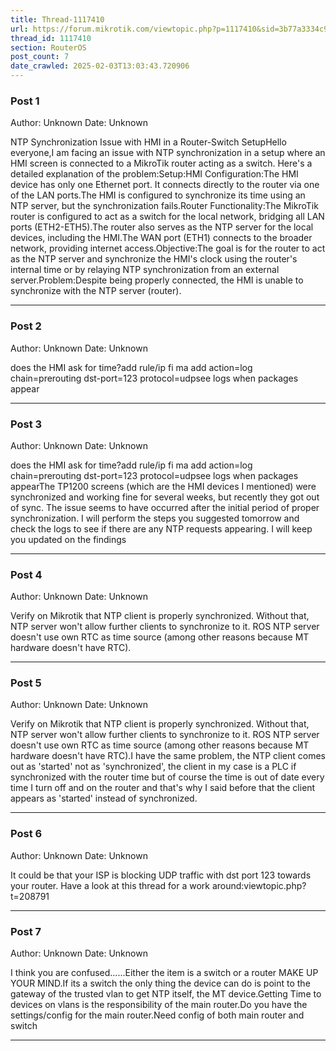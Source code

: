 ```yaml
---
title: Thread-1117410
url: https://forum.mikrotik.com/viewtopic.php?p=1117410&sid=3b77a3334c914448dbbc02bfdff4c3aa#p1117410
thread_id: 1117410
section: RouterOS
post_count: 7
date_crawled: 2025-02-03T13:03:43.720906
---
```


### Post 1
Author: Unknown
Date: Unknown

NTP Synchronization Issue with HMI in a Router-Switch SetupHello everyone,I am facing an issue with NTP synchronization in a setup where an HMI screen is connected to a MikroTik router acting as a switch. Here's a detailed explanation of the problem:Setup:HMI Configuration:The HMI device has only one Ethernet port. It connects directly to the router via one of the LAN ports.The HMI is configured to synchronize its time using an NTP server, but the synchronization fails.Router Functionality:The MikroTik router is configured to act as a switch for the local network, bridging all LAN ports (ETH2-ETH5).The router also serves as the NTP server for the local devices, including the HMI.The WAN port (ETH1) connects to the broader network, providing internet access.Objective:The goal is for the router to act as the NTP server and synchronize the HMI's clock using the router's internal time or by relaying NTP synchronization from an external server.Problem:Despite being properly connected, the HMI is unable to synchronize with the NTP server (router).

---
### Post 2
Author: Unknown
Date: Unknown

does the HMI ask for time?add rule/ip fi ma add action=log chain=prerouting dst-port=123 protocol=udpsee logs when packages appear

---
### Post 3
Author: Unknown
Date: Unknown

does the HMI ask for time?add rule/ip fi ma add action=log chain=prerouting dst-port=123 protocol=udpsee logs when packages appearThe TP1200 screens (which are the HMI devices I mentioned) were synchronized and working fine for several weeks, but recently they got out of sync. The issue seems to have occurred after the initial period of proper synchronization. I will perform the steps you suggested tomorrow and check the logs to see if there are any NTP requests appearing. I will keep you updated on the findings

---
### Post 4
Author: Unknown
Date: Unknown

Verify on Mikrotik that NTP client is properly synchronized. Without that, NTP server won't allow further clients to synchronize to it. ROS NTP server doesn't use own RTC as time source (among other reasons because MT hardware doesn't have RTC).

---
### Post 5
Author: Unknown
Date: Unknown

Verify on Mikrotik that NTP client is properly synchronized. Without that, NTP server won't allow further clients to synchronize to it. ROS NTP server doesn't use own RTC as time source (among other reasons because MT hardware doesn't have RTC).I have the same problem, the NTP client comes out as 'started' not as 'synchronized', the client in my case is a PLC if synchronized with the router time but of course the time is out of date every time I turn off and on the router and that's why I said before that the client appears as 'started' instead of synchronized.

---
### Post 6
Author: Unknown
Date: Unknown

It could be that your ISP is blocking UDP traffic with dst port 123 towards your router. Have a look at this thread for a work around:viewtopic.php?t=208791

---
### Post 7
Author: Unknown
Date: Unknown

I think you are confused......Either the item is a switch or a router MAKE UP YOUR MIND.If its a switch the only thing the device can do is point to the gateway of the trusted vlan to get NTP itself, the MT device.Getting Time to devices on vlans is the responsibility of the main router.Do you have the settings/config for the main router.Need config of both main router and switch

---
